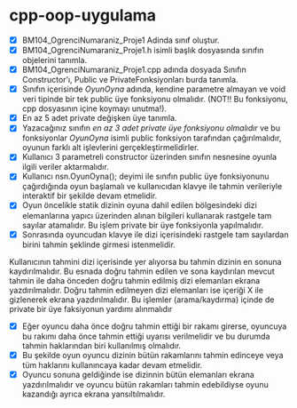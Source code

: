 ﻿# cpp-oop-uygulama

- [x]  BM104_OgrenciNumaraniz_Proje1 Adinda sınıf oluştur.
- [x]  BM104_OgrenciNumaraniz_Proje1.h isimli başlık dosyasında sınıfın objelerini tanımla.
- [x]  BM104_OgrenciNumaraniz_Proje1.cpp adında dosyada Sınıfın Constructor’ı, Public ve PrivateFonksiyonları burda tanımla.
- [x]  Sınıfın içerisinde  *OyunOyna* adında, kendine parametre almayan ve void veri tipinde bir tek public üye fonksiyonu olmalıdır. (NOT!! Bu fonksiyonu, cpp dosyasının içine koymayı unutma!).
- [x]  En az 5 adet private değişken üye tanımla.
- [x]  Yazacağınız sınıfın *en az 3 adet private üye fonksiyonu olmalıdır* ve bu fonksiyonlar *OyunOyna* isimli public fonksiyon tarafından çağırılmalıdır, oyunun farklı alt işlevlerini gerçekleştirmelidirler.
- [x]  Kullanıcı 3 parametreli constructor üzerinden sınıfın nesnesine oyunla ilgili veriler aktarmalıdır.
- [x]  Kullanıcı nsn.OyunOyna(); deyimi ile sınıfın public üye fonksiyonunu çağırdığında oyun başlamalı ve kullanıcıdan klavye ile tahmin verileriyle interaktif bir şekilde devam etmelidir.
- [x]  Oyun öncelikle statik dizinin oyuna dahil edilen bölgesindeki dizi elemanlarına yapıcı üzerinden alınan bilgileri kullanarak rastgele tam sayılar atamalıdır. Bu işlem private bir üye fonksiyonla yapılmalıdır.
- [x]  Sonrasında oyuncudan klavye ile dizi içerisindeki rastgele tam sayılardan birini tahmin şeklinde girmesi istenmelidir.
        
  Kullanıcının tahmini dizi içerisinde yer alıyorsa bu tahmin dizinin en sonuna kaydırılmalıdır. Bu esnada doğru tahmin edilen ve sona kaydırılan mevcut tahmin ile daha önceden doğru tahmin edilmiş dizi elemanları ekrana yazdırılmalıdır. Doğru tahmin edilmeyen dizi elemanları ise içeriği X ile gizlenerek ekrana yazdırılmalıdır. Bu işlemler (arama/kaydırma) içinde de private bir üye faksiyonun yardımı alınmalıdır 
        
- [x]  Eğer oyuncu daha önce doğru tahmin ettiği bir rakamı girerse, oyuncuya bu rakımı daha önce tahmin ettiği uyarısı verilmelidir ve bu durumda tahmin haklarından biri kullanılmış olmalıdır.
- [x]  Bu şekilde oyun oyuncu dizinin bütün rakamlarını tahmin edinceye veya tüm haklarını kullanıncaya kadar devam etmelidir.
- [x]  Oyuncu sonuna geldiğinde ise dizinnin bütün elemanları ekrana yazdırılmalıdır ve oyuncu bütün rakamları tahmin edebildiyse oyunu kazandığı ayrıca ekrana yansıltılmalıdır.
